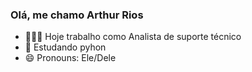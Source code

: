 ### Olá, me chamo Arthur Rios 



-  👨🏾‍💻 Hoje trabalho como Analista de suporte técnico
-  🌱 Estudando pyhon
- 😄 Pronouns:  Ele/Dele

